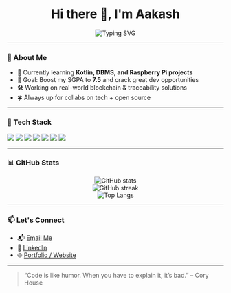 <h1 align="center">Hi there 👋, I'm Aakash</h1>

<p align="center">
  <img src="https://readme-typing-svg.herokuapp.com?font=Fira+Code&size=22&duration=3000&pause=1000&color=00F7FF&center=true&vCenter=true&width=440&lines=Passionate+Developer;Lover+of+Clean+Code;Always+Learning+New+Tech" alt="Typing SVG" />
</p>

---

### 🚀 About Me

- 🧠 Currently learning **Kotlin, DBMS, and Raspberry Pi projects**
- 🎯 Goal: Boost my SGPA to **7.5** and crack great dev opportunities
- 🛠️ Working on real-world blockchain & traceability solutions
- 🍀 Always up for collabs on tech + open source

---

### 🧰 Tech Stack

<p align="left">
  <img src="https://img.shields.io/badge/Python-3776AB?style=for-the-badge&logo=python&logoColor=white"/>
  <img src="https://img.shields.io/badge/Kotlin-7F52FF?style=for-the-badge&logo=kotlin&logoColor=white"/>
  <img src="https://img.shields.io/badge/C-00599C?style=for-the-badge&logo=c&logoColor=white"/>
  <img src="https://img.shields.io/badge/Java-ED8B00?style=for-the-badge&logo=java&logoColor=white"/>
  <img src="https://img.shields.io/badge/HTML5-E34F26?style=for-the-badge&logo=html5&logoColor=white"/>
  <img src="https://img.shields.io/badge/CSS3-1572B6?style=for-the-badge&logo=css3&logoColor=white"/>
  <img src="https://img.shields.io/badge/Git-F05032?style=for-the-badge&logo=git&logoColor=white"/>
</p>

---

### 📊 GitHub Stats

<p align="center">
  <img src="https://github-readme-stats.vercel.app/api?username=aakash-username&show_icons=true&theme=tokyonight&count_private=true" alt="GitHub stats" />
  <br />
  <img src="https://github-readme-streak-stats.herokuapp.com?user=aakash-username&theme=tokyonight" alt="GitHub streak" />
  <br />
  <img src="https://github-readme-stats.vercel.app/api/top-langs/?username=aakash-username&layout=compact&theme=tokyonight" alt="Top Langs" />
</p>

---

### 📫 Let's Connect

- 📬 [Email Me](mailto:your-email@example.com)
- 💼 [LinkedIn](https://www.linkedin.com/in/your-profile)
- 🌐 [Portfolio / Website](https://your-website.com)

---

> “Code is like humor. When you have to explain it, it’s bad.” – Cory House
